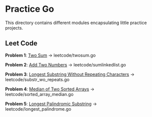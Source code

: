# Practice Go

This directory contains different modules encapsulating little practice projects.

## Leet Code

**Problem 1**: [Two Sum](https://leetcode.com/problems/two-sum/) -> leetcode/twosum.go

**Problem 2**: [Add Two Numbers](https://leetcode.com/problems/add-two-numbers/) -> leetcode/sumlinkedlist.go

**Problem 3**: [Longest Substring Without Repeating Characters](https://leetcode.com/problems/longest-substring-without-repeating-characters/) -> leetcode/substr_wo_repeats.go

**Problem 4**: [Median of Two Sorted Arrays](https://leetcode.com/problems/median-of-two-sorted-arrays/) -> leetcode/sorted_array_median.go

**Problem 5**: [Longest Palindromic Substring](https://leetcode.com/problems/longest-palindromic-substring/) -> leetcode/longest_palindrome.go